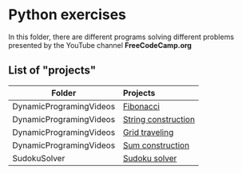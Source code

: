 # Python exercises

In this folder, there are different programs solving different problems presented by the YouTube channel **FreeCodeCamp.org**

## List of "projects"
| Folder                  | Projects                                                       |
|-------------------------|:---------------------------------------------------------------|
| DynamicProgramingVideos | [Fibonacci](DynamicProgrammingVideo/Fibonacci)                 |
| DynamicProgramingVideos | [String construction](DynamicProgrammingVideo/ConstructString) |
| DynamicProgramingVideos | [Grid traveling](DynamicProgrammingVideo/GridTraveling)        |
| DynamicProgramingVideos | [Sum construction](DynamicProgrammingVideo/TargetSum)          |
| SudokuSolver            | [Sudoku solver](SudokuSolver)                                  |
